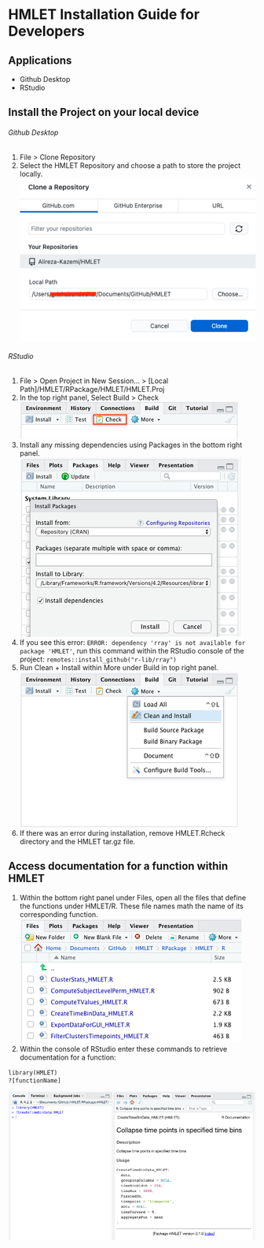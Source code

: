 # HMLET Installation Guide for Developers

## Applications
* Github Desktop
* RStudio 

## Install the Project on your local device 
###### Github Desktop
1. File > Clone Repository 
2. Select the HMLET Repository and choose a path to store the project locally.  
![github_1](README_imgs/github_1.png)  
![github_2](README_imgs/github_2.png)  

###### RStudio 
1. File > Open Project in New Session... > [Local Path]/HMLET/RPackage/HMLET/HMLET.Proj
2. In the top right panel, Select Build > Check  
![RStudio_1](README_imgs/RStudio_1.png)
3. Install any missing dependencies using Packages in the bottom right panel.  
![RStudio_2](README_imgs/RStudio_2.png)
4. If you see this error: `ERROR: dependency 'rray' is not available for package 'HMLET'`, run this command within the RStudio console of the project: `remotes::install_github("r-lib/rray")`  
5. Run Clean + Install within More under Build in top right panel.   
![RStudio_3](README_imgs/RStudio_3.png)
6. If there was an error during installation, remove HMLET.Rcheck directory and the HMLET tar.gz file. 

## Access documentation for a function within HMLET 
1. Within the bottom right panel under Files, open all the files that define the functions under HMLET/R. These file names math the name of its corresponding function.     
![documentation_1](README_imgs/documentation_1.png)
2. Within the console of RStudio enter these commands to retrieve documentation for a function:
```
library(HMLET)
?[functionName]
```    
![documentation_2](README_imgs/documentation_2.png)
